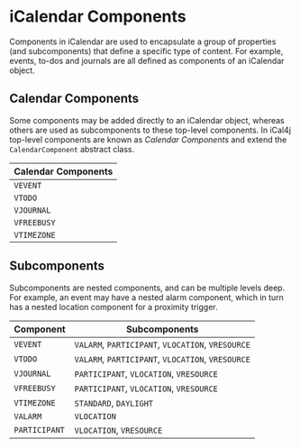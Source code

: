 # iCalendar Components

Components in iCalendar are used to encapsulate a group of properties (and subcomponents) that
define a specific type of content. For example, events, to-dos and journals
are all defined as components of an iCalendar object.

## Calendar Components

Some components may be added directly to an iCalendar object, whereas others are used as
subcomponents to these top-level components. In iCal4j top-level components are known as
_Calendar Components_ and extend the `CalendarComponent` abstract class.

| Calendar Components |
|---------------------|
| `VEVENT`            |
| `VTODO`             |
| `VJOURNAL`          |
| `VFREEBUSY`         |
| `VTIMEZONE`         |


## Subcomponents

Subcomponents are nested components, and can be multiple levels deep. For example, an
event may have a nested alarm component, which in turn has a nested location component
for a proximity trigger.

| Component     | Subcomponents                                     |
|---------------|---------------------------------------------------|
| `VEVENT`      | `VALARM`, `PARTICIPANT`, `VLOCATION`, `VRESOURCE` |
| `VTODO`       | `VALARM`, `PARTICIPANT`, `VLOCATION`, `VRESOURCE` |
| `VJOURNAL`    | `PARTICIPANT`, `VLOCATION`, `VRESOURCE`           |
| `VFREEBUSY`   | `PARTICIPANT`, `VLOCATION`, `VRESOURCE`           |
| `VTIMEZONE`   | `STANDARD`, `DAYLIGHT`                            |
| `VALARM`      | `VLOCATION`                                       |
| `PARTICIPANT` | `VLOCATION`, `VRESOURCE`                          |

